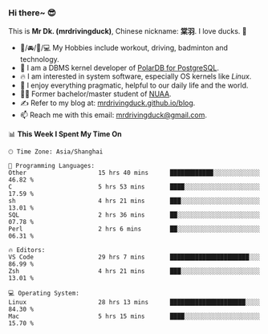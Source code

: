 ### Hi there~ 😎

This is **Mr Dk. (mrdrivingduck)**, Chinese nickname: **棠羽**. I love ducks. 🦆

- 💪/🚘/🏸/💻 My Hobbies include workout, driving, badminton and technology.
- 🍊 I am a DBMS kernel developer of [PolarDB for PostgreSQL](https://github.com/ApsaraDB/PolarDB-for-PostgreSQL).
- 🔥 I am interested in system software, especially OS kernels like *Linux*.
- 🔧 I enjoy everything pragmatic, helpful to our daily life and the world.
- 👨‍🎓 Former bachelor/master student of [NUAA](https://en.wikipedia.org/wiki/Nanjing_University_of_Aeronautics_and_Astronautics).
- ✍ Refer to my blog at: [mrdrivingduck.github.io/blog](https://mrdrivingduck.github.io/blog/).
- 📫 Reach me with this email: [mrdrivingduck@gmail.com](mailto:mrdrivingduck@gmail.com).

<!--START_SECTION:waka-->
📊 **This Week I Spent My Time On** 

```text
🕑︎ Time Zone: Asia/Shanghai

💬 Programming Languages: 
Other                    15 hrs 40 mins      ████████████░░░░░░░░░░░░░   46.82 % 
C                        5 hrs 53 mins       ████░░░░░░░░░░░░░░░░░░░░░   17.59 % 
sh                       4 hrs 21 mins       ███░░░░░░░░░░░░░░░░░░░░░░   13.01 % 
SQL                      2 hrs 36 mins       ██░░░░░░░░░░░░░░░░░░░░░░░   07.78 % 
Perl                     2 hrs 6 mins        ██░░░░░░░░░░░░░░░░░░░░░░░   06.31 % 

🔥 Editors: 
VS Code                  29 hrs 7 mins       ██████████████████████░░░   86.99 % 
Zsh                      4 hrs 21 mins       ███░░░░░░░░░░░░░░░░░░░░░░   13.01 % 

💻 Operating System: 
Linux                    28 hrs 13 mins      █████████████████████░░░░   84.30 % 
Mac                      5 hrs 15 mins       ████░░░░░░░░░░░░░░░░░░░░░   15.70 % 
```


<!--END_SECTION:waka-->

<!-- ![Mr Dk.'s GitHub Stats](https://github-readme-stats.vercel.app/api?username=mrdrivingduck&count_private&show_icons=true&theme=buefy) -->

<!-- ![Most Used Languages](https://github-readme-stats.vercel.app/api/top-langs/?username=mrdrivingduck&exclude_repo=mips32-CPU,snort-tcp-socket&theme=buefy&layout=compact&langs_count=10) -->


<!--
**mrdrivingduck/mrdrivingduck** is a ✨ _special_ ✨ repository because its `README.md` (this file) appears on your GitHub profile.

Here are some ideas to get you started:

- 🔭 I’m currently working on ...
- 🌱 I’m currently learning ...
- 👯 I’m looking to collaborate on ...
- 🤔 I’m looking for help with ...
- 💬 Ask me about ...
- 📫 How to reach me: ...
- 😄 Pronouns: ...
- ⚡ Fun fact: ...
-->
